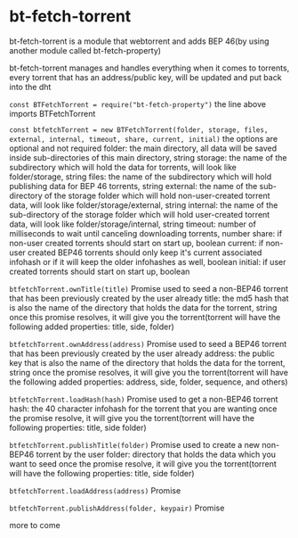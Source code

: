 # bt-fetch-torrent
bt-fetch-torrent is a module that webtorrent and adds BEP 46(by using another module called bt-fetch-property)

bt-fetch-torrent manages and handles everything when it comes to torrents, every torrent that has an address/public key, will be updated and put back into the dht

`const BTFetchTorrent = require("bt-fetch-property")`
the line above imports BTFetchTorrent

`const btfetchTorrent = new BTFetchTorrent(folder, storage, files, external, internal, timeout, share, current, initial)`
the options are optional and not required
folder: the main directory, all data will be saved inside sub-directories of this main directory, string
storage: the name of the subdirectory which will hold the data for torrents, will look like folder/storage, string
files: the name of the subdirectory which will hold publishing data for BEP 46 torrents, string
external: the name of the sub-directory of the storage folder which will hold non-user-created torrent data, will look like folder/storage/external, string
internal: the name of the sub-directory of the storage folder which will hold user-created torrent data, will look like folder/storage/internal, string
timeout: number of milliseconds to wait until canceling downloading torrents, number
share: if non-user created torrents should start on start up, boolean
current: if non-user created BEP46 torrents should only keep it's current associated infohash or if it will keep the older infohashes as well, boolean
initial: if user created torrents should start on start up, boolean

`btfetchTorrent.ownTitle(title)` Promise
used to seed a non-BEP46 torrent that has been previously created by the user already
title: the md5 hash that is also the name of the directory that holds the data for the torrent, string
once this promise resolves, it will give you the torrent(torrent will have the following added properties: title, side, folder)

`btfetchTorrent.ownAddress(address)` Promise
used to seed a BEP46 torrent that has been previously created by the user already
address: the public key that is also the name of the directory that holds the data for the torrent, string
once the promise resolves, it will give you the torrent(torrent will have the following added properties: address, side, folder, sequence, and others)

`btfetchTorrent.loadHash(hash)` Promise
used to get a non-BEP46 torrent
hash: the 40 character infohash for the torrent that you are wanting
once the promise resolve, it will give you the torrent(torrent will have the following properties: title, side folder)

`btfetchTorrent.publishTitle(folder)` Promise
used to create a new non-BEP46 torrent by the user
folder: directory that holds the data which you want to seed
once the promise resolve, it will give you the torrent(torrent will have the following properties: title, side folder)

`btfetchTorrent.loadAddress(address)` Promise

`btfetchTorrent.publishAddress(folder, keypair)` Promise

more to come